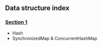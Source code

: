 ## Data structure index

### [Section 1](section1.md)

- Hash
- SynchronizedMap \& ConcurrentHashMap
